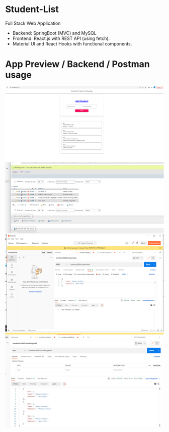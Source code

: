 # Student-List
Full Stack Web Application
* Backend: SpringBoot (MVC) and MySQL 
* Frontend: React.js with REST API (using fetch).
* Material UI and React Hooks with functional components. 

# App Preview / Backend / Postman usage
![Alt text](/resources/demoappreact1.PNG?raw=true "Title")
![Alt text](/resources/demoappreact2.PNG?raw=true "Title")
![Alt text](/resources/demoappreact3.PNG?raw=true "Title")
![Alt text](/resources/demoappreact4.PNG?raw=true "Title")
